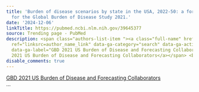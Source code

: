 ```yaml
---
title: 'Burden of disease scenarios by state in the USA, 2022-50: a forecasting analysis
  for the Global Burden of Disease Study 2021.'
date: '2024-12-06'
linkTitle: https://pubmed.ncbi.nlm.nih.gov/39645377
source: Trending page - PubMed
description: <span class="authors-list-item "><a class="full-name" href="https://pubmed.ncbi.nlm.nih.gov/?term=GBD+2021+US+Burden+of+Disease+and+Forecasting+Collaborators%5BCorporate+Author%5D"
  ref="linksrc=author_name_link" data-ga-category="search" data-ga-action="author_link"
  data-ga-label="GBD 2021 US Burden of Disease and Forecasting Collaborators">GBD
  2021 US Burden of Disease and Forecasting Collaborators</a></span> <br>  ...
disable_comments: true
---
```

<span class="authors-list-item "><a class="full-name" href="https://pubmed.ncbi.nlm.nih.gov/?term=GBD+2021+US+Burden+of+Disease+and+Forecasting+Collaborators%5BCorporate+Author%5D" ref="linksrc=author_name_link" data-ga-category="search" data-ga-action="author_link" data-ga-label="GBD 2021 US Burden of Disease and Forecasting Collaborators">GBD 2021 US Burden of Disease and Forecasting Collaborators</a></span> <br>  ...